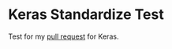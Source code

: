 # Keras Standardize Test
Test for my [pull request](https://github.com/fchollet/keras/pull/6736) for Keras.
